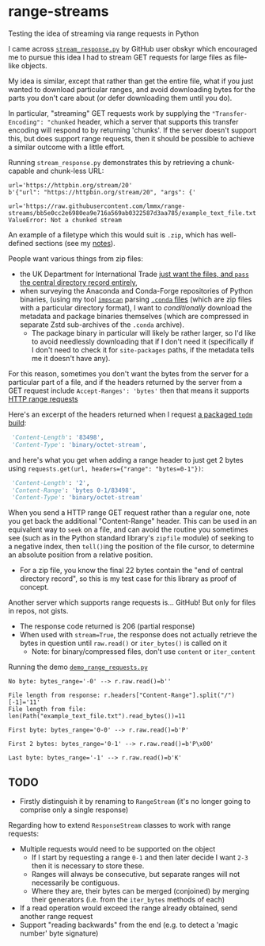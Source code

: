 # range-streams

Testing the idea of streaming via range requests in Python

I came across
[`stream_response.py`](https://gist.github.com/obskyr/b9d4b4223e7eaf4eedcd9defabb34f13)
by GitHub user obskyr which encouraged me to pursue this idea I had
to stream GET requests for large files as file-like objects.

My idea is similar, except that rather than get the entire file,
what if you just wanted to download particular ranges, and
avoid downloading bytes for the parts you don't care about
(or defer downloading them until you do).

In particular, "streaming" GET requests work by supplying the `"Transfer-Encoding": "chunked`
header, which a server that supports this transfer encoding will respond to by returning
'chunks'. If the server doesn't support this, but does support range requests, then
it should be possible to achieve a similar outcome with a little effort.

Running `stream_response.py` demonstrates this by retrieving a chunk-capable and chunk-less URL:

```
url='https://httpbin.org/stream/20'
b'{"url": "https://httpbin.org/stream/20", "args": {'

url='https://raw.githubusercontent.com/lmmx/range-streams/bb5e0cc2e6980ea9e716a569ab0322587d3aa785/example_text_file.txt'
ValueError: Not a chunked stream
```

An example of a filetype which this would suit is `.zip`, which has well-defined
sections (see my [notes](https://github.com/lmmx/devnotes/wiki/Structure-of-zip-files)).

People want various things from zip files:

- the UK Department for International Trade [just want the files, and `pass` the central directory record entirely](https://github.com/uktrade/stream-unzip/blob/131767e806f09518cd51614ec7acd651099910bd/stream_unzip.py#L177-L181),
- when surveying the Anaconda and Conda-Forge repositories of Python binaries,
  (using my tool [`impscan`](https://github.com/lmmx/impscan/)  parsing
  [`.conda` files](https://docs.conda.io/projects/conda/en/latest/user-guide/concepts/packages.html#conda-file-format)
  (which are zip files with a particular directory format), I want to _conditionally_ download the
  metadata and package binaries themselves (which are compressed in separate Zstd sub-archives of the
  `.conda` archive).
  - The package binary in particular will likely be rather larger, so I'd like to
    avoid needlessly downloading that if I don't need it (specifically if I don't need to check it for
    `site-packages` paths, if the metadata tells me it doesn't have any).

For this reason, sometimes you don't want the bytes from the server for a particular part of a file,
and if the headers returned by the server from a GET request include `Accept-Ranges': 'bytes'` then
that means it supports [HTTP range requests](https://developer.mozilla.org/en-US/docs/Web/HTTP/Range_requests)

Here's an excerpt of the headers returned when I request
[a packaged `tqdm` build](https://repo.anaconda.com/pkgs/main/noarch/tqdm-4.61.1-pyhd3eb1b0_1.conda):

```py
 'Content-Length': '83498',
 'Content-Type': 'binary/octet-stream',
```

and here's what you get when adding a range header to just get 2 bytes
using `requests.get(url, headers={"range": "bytes=0-1"})`:

```py
 'Content-Length': '2',
 'Content-Range': 'bytes 0-1/83498',
 'Content-Type': 'binary/octet-stream'
```

When you send a HTTP range GET request rather than a regular one, note you get back
the additional "Content-Range" header. This can be used in an equivalent way to
`seek` on a file, and can avoid the routine you sometimes see (such as in the Python standard library's
`zipfile` module) of seeking to a negative index, then `tell()`ing the position of the
file cursor, to determine an absolute position from a relative position.

- For a zip file, you know the final 22 bytes contain the "end of central directory record",
  so this is my test case for this library as proof of concept.

Another server which supports range requests is... GitHub! But only for files in repos, not gists.

- The response code returned is 206 (partial response)
- When used with `stream=True`, the response does not actually retrieve the bytes in question until
  `raw.read()` or `iter_bytes()` is called on it
  - Note: for binary/compressed files, don't use `content` or `iter_content`


Running the demo
[`demo_range_requests.py`](https://github.com/lmmx/range-streams/blob/d2c64d988697ff31252970d425335983e52d7c72/preamble/demo_range_requests.py)

```
No byte: bytes_range='-0' --> r.raw.read()=b''

File length from response: r.headers["Content-Range"].split("/")[-1]='11'
File length from file: len(Path("example_text_file.txt").read_bytes())=11

First byte: bytes_range='0-0' --> r.raw.read()=b'P'

First 2 bytes: bytes_range='0-1' --> r.raw.read()=b'P\x00'

Last byte: bytes_range='-1' --> r.raw.read()=b'K'
```

## TODO

- Firstly distinguish it by renaming to `RangeStream` (it's no longer going to
  comprise only a single response)

Regarding how to extend `ResponseStream` classes to work with range requests:

- Multiple requests would need to be supported on the object
  - If I start by requesting a range `0-1` and then later decide I want `2-3`
    then it is necessary to store these.
  - Ranges will always be consecutive, but separate ranges will not necessarily
    be contiguous.
  - Where they are, their bytes can be merged (conjoined) by merging their generators
    (i.e. from the `iter_bytes` methods of each)
- If a read operation would exceed the range already obtained, send another range request
- Support "reading backwards" from the end (e.g. to detect a 'magic number' byte signature)
